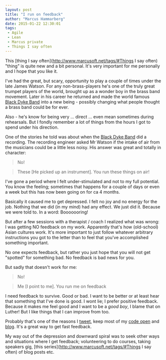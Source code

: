 ```yaml
---
layout: post
title: "I run on feedback"
author: "Marcus Hammarberg"
date: 2015-01-22 12:30:01
tags:
 - Agile
 - Lean
 - Marcus private
 - Things I say often
---
```


This [thing I say often](http://www.marcusoft.net/tags/#Things I say often) "thing" is quite new and a bit personal. It's very important for me personally and I hope that you like it.

I've had the great, but scary, opportunity to play a couple of times under the late James Watson. For any non-brass-players he's one of the truly great trumpet players of the world, brought up as a wonder boy in the brass band movement. Later in his career he returned and made the world famous [Black Dyke Band](http://blackdykeband.co.uk) into a new being - possibly changing what people thought a brass band could be for ever.

Also - he's know for being very ... direct ... even mean sometimes during rehearsals. But I fondly remember a lot of things from the hours I got to spend under his direction.

<a name='more'></a>

One of the stories he told was about when the [Black Dyke Band](http://blackdykeband.co.uk) did a recording. The recording engineer asked Mr Watson if the intake of air from the musicians could be a little less noisy. His answer was great and totally in character:

<blockquote>No!</blockquote>
<blockquote>These [He picked up an instrument]. You run these things on air!</blockquote>

I've gone a period where I felt under-stimulated and not to my full potential. You know the feeling; sometimes that happens for a couple of days or even a week but this has now been going on for ca 4 months.

Basically it caused me to get depressed. I felt no joy and no energy for the job. Nothing that we did (in my mind) had any effect. We just did it. Because we were told to. In a word: Booooooring!

But after a few sessions with a therapist / coach I realized what was wrong: I was getting NO feedback on my work. Apparently that's how (old-school) Asian cultures work. It's more important to just follow whatever arbitrary instructions you got to the letter than to feel that you've accomplished something important.

No one expects feedback, but rather you just hope that you will not get "spotted" for something bad. No feedback is bad news for you.

But sadly that doesn't work for me:

<blockquote>No!</blockquote>
<blockquote>Me [I point to me]. You run me on feedback</blockquote>

I need feedback to survive. Good or bad. I want to be better or at least hear that something that I've done is good.
I wont lie; I prefer positive feedback. Because it makes me feel good and I want to be a *good boy*, I blame that on Luther! But I like things that I can improve from too.

Probably that's one of the reasons I [tweet](http://twitter.com/marcusoftnet), keep most of my [code open](http://github.com/marcusofnet) and [blog](/). It's a great way to get fast feedback.

My way out of the depression and downward spiral was to seek other ways and situations where I get feedback; volunteering to do courses, taking speakers gig, [this series](http://www.marcusoft.net/tags/#Things I say often) of blog posts etc.